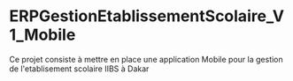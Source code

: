 # ERPGestionEtablissementScolaire_V1_Mobile
Ce projet consiste à mettre en place une application Mobile pour la gestion de l'etablisement scolaire IIBS à Dakar
